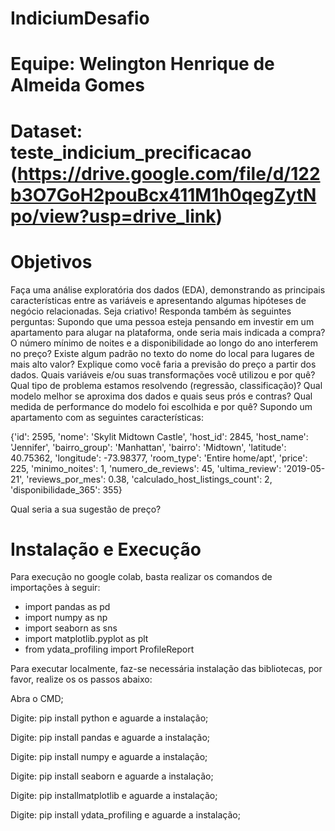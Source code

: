 # IndiciumDesafio

# Equipe: Welington Henrique de Almeida Gomes

# Dataset: teste_indicium_precificacao (https://drive.google.com/file/d/122b3O7GoH2pouBcx411M1h0qegZytNpo/view?usp=drive_link)

# Objetivos 

Faça uma análise exploratória dos dados (EDA), demonstrando as principais características entre as variáveis e apresentando algumas hipóteses de negócio relacionadas. Seja criativo!
Responda também às seguintes perguntas:
Supondo que uma pessoa esteja pensando em investir em um apartamento para alugar na plataforma, onde seria mais indicada a compra?
O número mínimo de noites e a disponibilidade ao longo do ano interferem no preço?
Existe algum padrão no texto do nome do local para lugares de mais alto valor?
Explique como você faria a previsão do preço a partir dos dados. Quais variáveis e/ou suas transformações você utilizou e por quê? Qual tipo de problema estamos resolvendo (regressão, classificação)? Qual modelo melhor se aproxima dos dados e quais seus prós e contras? Qual medida de performance do modelo foi escolhida e por quê?
Supondo um apartamento com as seguintes características:

{'id': 2595,
 'nome': 'Skylit Midtown Castle',
 'host_id': 2845,
 'host_name': 'Jennifer',
 'bairro_group': 'Manhattan',
 'bairro': 'Midtown',
 'latitude': 40.75362,
 'longitude': -73.98377,
 'room_type': 'Entire home/apt',
 'price': 225,
 'minimo_noites': 1,
 'numero_de_reviews': 45,
 'ultima_review': '2019-05-21',
 'reviews_por_mes': 0.38,
 'calculado_host_listings_count': 2,
 'disponibilidade_365': 355}

Qual seria a sua sugestão de preço?

# Instalação e Execução 

Para execução no google colab, basta realizar os comandos de importações à seguir:

* import pandas as pd
* import numpy as np
* import seaborn as sns
* import matplotlib.pyplot as plt
* from ydata_profiling import ProfileReport

Para executar localmente, faz-se necessária instalação das bibliotecas, por favor, realize os os passos abaixo:

Abra o CMD;

Digite: pip install python e aguarde a instalação;

Digite: pip install pandas e aguarde a instalação;

Digite: pip install numpy e aguarde a instalação;

Digite: pip install seaborn e aguarde a instalação;

Digite: pip installmatplotlib e aguarde a instalação;

Digite: pip install ydata_profiling e aguarde a instalação;
